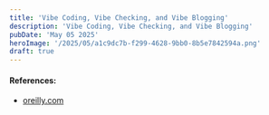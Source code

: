 ```yaml
---
title: 'Vibe Coding, Vibe Checking, and Vibe Blogging'
description: 'Vibe Coding, Vibe Checking, and Vibe Blogging'
pubDate: 'May 05 2025'
heroImage: '/2025/05/a1c9dc7b-f299-4628-9bb0-8b5e7842594a.png'
draft: true
---
```



#### References:
- [oreilly.com](https://www.oreilly.com/radar/vibe-coding-vibe-checking-and-vibe-blogging/)
